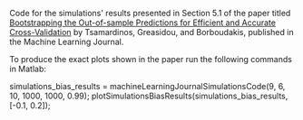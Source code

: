 Code for the simulations' results presented in Section 5.1 of the paper titled [Bootstrapping the Out-of-sample Predictions for Efficient and Accurate Cross-Validation](https://link.springer.com/article/10.1007/s10994-018-5714-4#Sec21) by Tsamardinos, Greasidou, and Borboudakis,
published in the Machine Learning Journal.

To produce the exact plots shown in the paper run the following commands in Matlab:

simulations_bias_results = machineLearningJournalSimulationsCode(9, 6, 10, 1000, 1000, 0.99);
plotSimulationsBiasResults(simulations_bias_results, [-0.1, 0.2]);
